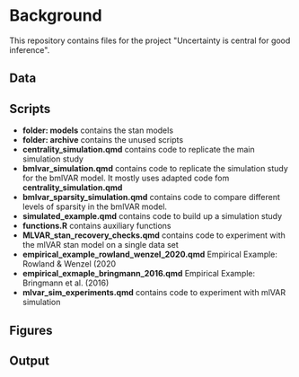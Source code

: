 # Background

This repository contains files for the project "Uncertainty is central for good inference".


## Data

## Scripts

- **folder: models** contains the stan models
- **folder: archive** contains the unused scripts
- **centrality_simulation.qmd** contains code to replicate the main simulation study
- **bmlvar_simulation.qmd** contains code to replicate the simulation study for the bmlVAR model. It mostly uses adapted code fom **centrality_simulation.qmd**
- **bmlvar_sparsity_simulation.qmd** contains code to compare different levels of sparsity in the bmlVAR model. 
- **simulated_example.qmd** contains code to build up a simulation study
- **functions.R** contains auxiliary functions
- **MLVAR_stan_recovery_checks.qmd** contains code to experiment with the mlVAR stan model on a single data set
- **empirical_example_rowland_wenzel_2020.qmd** Empirical Example: Rowland & Wenzel (2020
- **empirical_exmaple_bringmann_2016.qmd** Empirical Example: Bringmann et al. (2016)
- **mlvar_sim_experiments.qmd** contains code to experiment with mlVAR simulation 


## Figures


## Output
